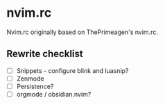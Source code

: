 # nvim.rc

Nvim.rc originally based on ThePrimeagen's nvim.rc.

## Rewrite checklist

- [ ] Snippets - configure blink and luasnip?
- [ ] Zenmode
- [ ] Persistence?
- [ ] orgmode / obsidian.nvim?
